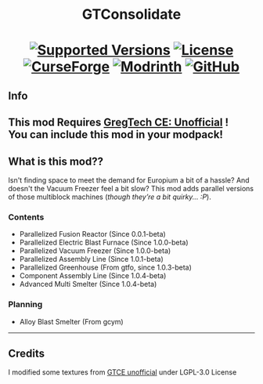 <h1 align="center">GTConsolidate</h1>
<h1 align="center">
    <a href="https://www.curseforge.com/minecraft/mc-mods/gtconsolidate"><img src="https://img.shields.io/badge/Available%20for-MC%201.12.2%20-informational?style=for-the-badge" alt="Supported Versions"></a>
    <a href="https://github.com/MrKono/GTConsolidate/blob/master/LICENSE"><img src="https://img.shields.io/github/license/MrKono/GTConsolidate?style=for-the-badge" alt="License"></a>
    <br>
    <a href="https://www.curseforge.com/minecraft/mc-mods/gtconsolidate"><img src="https://cf.way2muchnoise.eu/1178654.svg?badge_style=for_the_badge" alt="CurseForge"></a>
    <a href="https://modrinth.com/mod/gtconsolidate"><img src="https://img.shields.io/modrinth/dt/gtconsolidate?logo=modrinth&label=&suffix=%20&style=for-the-badge&color=2d2d2d&labelColor=5ca424&logoColor=1c1c1c" alt="Modrinth"></a>
    <a href="https://github.com/MrKono/GTConsolidate/releases"><img src="https://img.shields.io/github/downloads/MrKono/GTConsolidate/total?sort=semver&logo=github&label=&style=for-the-badge&color=2d2d2d&labelColor=545454&logoColor=FFFFFF" alt="GitHub"></a>
</h1>

## Info 
**This mod Requires [GregTech CE: Unofficial](https://github.com/GregTechCEu/GregTech) !**  
You can include this mod in your modpack!
---
## What is this mod??
Isn't finding space to meet the demand for Europium a bit of a hassle? And doesn't the Vacuum Freezer feel a bit slow? This mod adds parallel versions of those multiblock machines (_though they’re a bit quirky... :P_).
### Contents
- Parallelized Fusion Reactor (Since 0.0.1-beta)  
- Parallelized Electric Blast Furnace (Since 1.0.0-beta)  
- Parallelized Vacuum Freezer (Since 1.0.0-beta)
- Parallelized Assembly Line (Since 1.0.1-beta)
- Parallelized Greenhouse (From gtfo, since 1.0.3-beta)  
- Component Assembly Line (Since 1.0.4-beta)
- Advanced Multi Smelter (Since 1.0.4-beta)

### Planning  
- Alloy Blast Smelter (From gcym)  
---
## Credits
I modified some textures from [GTCE unofficial](https://github.com/GregTechCEu/GregTech) under LGPL-3.0 License
